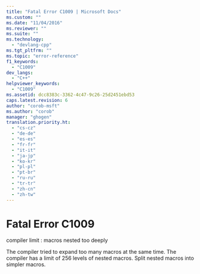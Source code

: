 ```yaml
---
title: "Fatal Error C1009 | Microsoft Docs"
ms.custom: ""
ms.date: "11/04/2016"
ms.reviewer: ""
ms.suite: ""
ms.technology: 
  - "devlang-cpp"
ms.tgt_pltfrm: ""
ms.topic: "error-reference"
f1_keywords: 
  - "C1009"
dev_langs: 
  - "C++"
helpviewer_keywords: 
  - "C1009"
ms.assetid: dcc8383c-3362-4c47-9c26-25d2451ebd53
caps.latest.revision: 6
author: "corob-msft"
ms.author: "corob"
manager: "ghogen"
translation.priority.ht: 
  - "cs-cz"
  - "de-de"
  - "es-es"
  - "fr-fr"
  - "it-it"
  - "ja-jp"
  - "ko-kr"
  - "pl-pl"
  - "pt-br"
  - "ru-ru"
  - "tr-tr"
  - "zh-cn"
  - "zh-tw"
---
```

# Fatal Error C1009
compiler limit : macros nested too deeply  
  
 The compiler tried to expand too many macros at the same time. The compiler has a limit of 256 levels of nested macros. Split nested macros into simpler macros.
